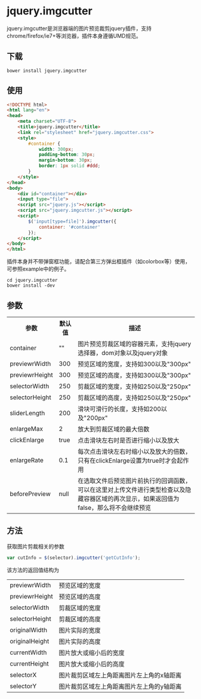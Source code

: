 # jquery.imgcutter
jquery.imgcutter是浏览器端的图片预览裁剪jquery插件，支持chrome/firefox/ie7+等浏览器，插件本身遵循UMD规范。

## 下载

```
bower install jquery.imgcutter
```

## 使用

```html
<!DOCTYPE html>
<html lang="en">
<head>
    <meta charset="UTF-8">
    <title>jquery.imgcutter</title>
    <link rel="stylesheet" href="jquery.imgcutter.css">
    <style>
        #container {
            width: 300px;
            padding-bottom: 30px;
            margin-bottom: 30px;
            border: 1px solid #ddd;
        }
    </style>
</head>
<body>
    <div id="container"></div>
    <input type="file">
    <script src="jquery.js"></script>
    <script src="jquery.imgcutter.js"></script>
    <script>
        $('input[type=file]').imgcutter({
            container: '#container'
        });
    </script>
</body>
</html>

```
插件本身并不带弹窗框功能，请配合第三方弹出框插件（如colorbox等）使用，可参照example中的例子。

```
cd jquery.imgcutter
bower install -dev
```

## 参数
<table>
    <tr>
        <th>参数</th>
        <th>默认值</th>
        <th>描述</th>
    </tr>
    <tr>
        <td>container</td>
        <td>""</td>
        <td>图片预览剪裁区域的容器元素，支持jquery选择器，dom对象以及jquery对象</td>
    </tr>
    <tr>
        <td>previewrWidth</td>
        <td>300</td>
        <td>预览区域的宽度，支持如300以及"300px"</td>
    </tr>
    <tr>
        <td>previewrHeight</td>
        <td>300</td>
        <td>预览区域的高度，支持如300以及"300px"</td>
    </tr>
    <tr>
        <td>selectorWidth</td>
        <td>250</td>
        <td>剪裁区域的宽度，支持如250以及"250px"</td>
    </tr>
    <tr>
        <td>selectorHeight</td>
        <td>250</td>
        <td>剪裁区域的高度，支持如250以及"250px"</td>
    </tr>
    <tr>
        <td>sliderLength</td>
        <td>200</td>
        <td>滑块可滑行的长度，支持如200以及"200px"</td>
    </tr>
    <tr>
        <td>enlargeMax</td>
        <td>2</td>
        <td>放大到剪裁区域的最大倍数</td>
    </tr>
    <tr>
        <td>clickEnlarge</td>
        <td>true</td>
        <td>点击滑块左右时是否进行缩小以及放大</td>
    </tr>
    <tr>
        <td>enlargeRate</td>
        <td>0.1</td>
        <td>每次点击滑块左右时缩小以及放大的倍数，只有在clickEnlarge设置为true时才会起作用</td>
    </tr>
    <tr>
        <td>beforePreview</td>
        <td>null</td>
        <td>在选取文件后预览图片前执行的回调函数，可以在这里对上传文件进行类型检查以及隐藏容器区域的再次显示，如果返回值为false，那么将不会继续预览</td>
    </tr>
</table>

## 方法
获取图片剪裁相关的参数

```javascript
var cutInfo = $(selector).imgcutter('getCutInfo');
```
该方法的返回值结构为

<table>
    <tr>
        <td>previewrWidth</td>
        <td>预览区域的宽度</td>
    </tr>
    <tr>
        <td>previewrHeight</td>
        <td>预览区域的高度</td>
    </tr>
    <tr>
        <td>selectorWidth</td>
        <td>剪裁区域的宽度</td>
    </tr>
    <tr>
        <td>selectorHeight</td>
        <td>剪裁区域的高度</td>
    </tr>
    <tr>
        <td>originalWidth</td>
        <td>图片实际的宽度</td>
    </tr>
    <tr>
        <td>originalHeight</td>
        <td>图片实际的高度</td>
    </tr>
    <tr>
        <td>currentWidth</td>
        <td>图片放大或缩小后的宽度</td>
    </tr>
    <tr>
        <td>currentHeight</td>
        <td>图片放大或缩小后的高度</td>
    </tr>
    <tr>
        <td>selectorX</td>
        <td>图片裁剪区域左上角距离图片左上角的x轴距离</td>
    </tr>
    <tr>
        <td>selectorY</td>
        <td>图片裁剪区域左上角距离图片左上角的y轴距离</td>
    </tr>
</table>

